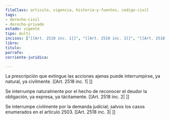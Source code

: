```yaml
---
fileClass: articulo, vigencia, historia-y-fuentes, codigo-civil
tags:
- derecho-civil
- derecho-privado
estado: vigente
tipo: multi
incisos: ["[[Art. 2518 inc. 1]]", "[[Art. 2518 inc. 3]]", "[[Art. 2518 inc. 2]]"]
libro:
titulo:
parrafo:
corriente-juridica:

---
```

La prescripción que extingue las acciones ajenas puede interrumpirse, ya natural, ya civilmente. [[Art. 2518 inc. 1| ]]

Se interrumpe naturalmente por el hecho de reconocer el deudor la obligación, ya expresa, ya tácitamente. [[Art. 2518 inc. 2| ]]

Se interrumpe civilmente por la demanda judicial; salvos los casos enumerados en el artículo 2503. [[Art. 2518 inc. 3| ]]